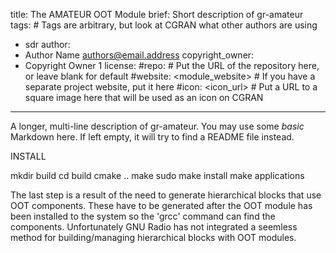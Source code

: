 title: The AMATEUR OOT Module
brief: Short description of gr-amateur
tags: # Tags are arbitrary, but look at CGRAN what other authors are using
  - sdr
author:
  - Author Name <authors@email.address>
copyright_owner:
  - Copyright Owner 1
license:
#repo: # Put the URL of the repository here, or leave blank for default
#website: <module_website> # If you have a separate project website, put it here
#icon: <icon_url> # Put a URL to a square image here that will be used as an icon on CGRAN
---
A longer, multi-line description of gr-amateur.
You may use some *basic* Markdown here.
If left empty, it will try to find a README file instead.


INSTALL

mkdir build
cd build
cmake ..
make
sudo make install
make applications


The last step is a result of the need to generate hierarchical blocks
that use OOT components. These have to be generated after the OOT module
has been installed to the system so the 'grcc' command can find the 
components. Unfortunately GNU Radio has not integrated a seemless
method for building/managing hierarchical blocks with OOT modules.
